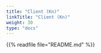 ```yaml
---
title: "Client (Kn)"
linkTitle: "Client (Kn)"
weight: 30
type: "docs"
---
```


{{% readfile file="README.md" %}}
